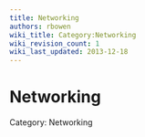 ```yaml
---
title: Networking
authors: rbowen
wiki_title: Category:Networking
wiki_revision_count: 1
wiki_last_updated: 2013-12-18
---
```


# Networking

Category: Networking
